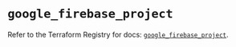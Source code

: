 # `google_firebase_project`

Refer to the Terraform Registry for docs: [`google_firebase_project`](https://registry.terraform.io/providers/hashicorp/google-beta/6.2.0/docs/resources/google_firebase_project).
